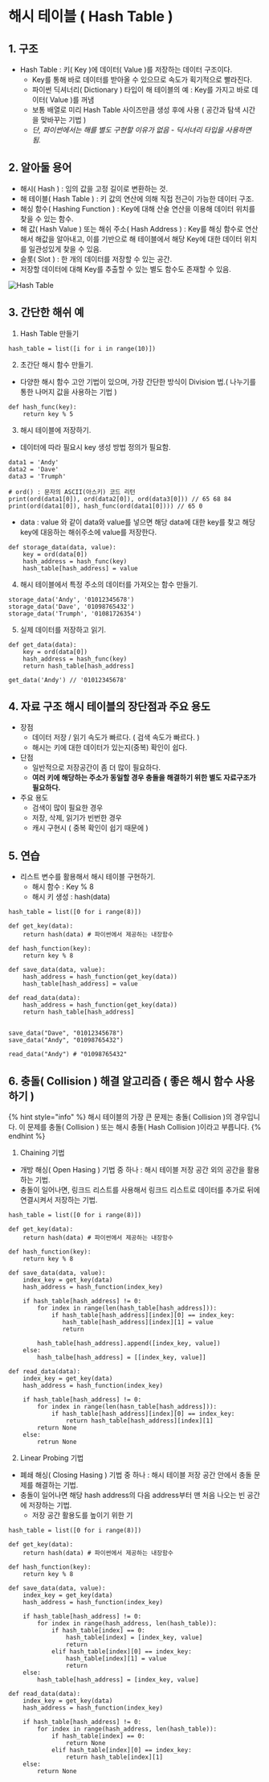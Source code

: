 # 해시 테이블 \( Hash Table \)

## 1. 구조

* Hash Table : 키\( Key \)에 데이터\( Value \)를 저장하는 데이터 구조이다.
  * Key를 통해 바로 데이터를 받아올 수 있으므로 속도가 획기적으로 빨라진다.
  * 파이썬 딕셔너리\( Dictionary \) 타입이 해 테이블의 예 : Key를 가지고 바로 데이터\( Value \)를 꺼냄
  * 보통 배열로 미리 Hash Table 사이즈만큼 생성 후에 사용 \( 공간과 탐색 시간을 맞바꾸는 기법 \)
  * _단, 파이썬에서는 해를 별도 구현할 이유가 없음 - 딕서녀리 타입을 사용하면 됨._



## 2. 알아둘 용어

* 해시\( Hash \) : 임의 값을 고정 길이로 변환하는 것.
* 해 테이블\( Hash Table \) : 키 값의 연산에 의해 직접 전근이 가능한 데이터 구조.
* 해싱 함수\( Hashing Function \) : Key에 대해 산술 연산을 이용해 데이터 위치를 찾을 수 있는 함수.
* 해 값\( Hash Value \) 또는 해쉬 주소\( Hash Address \) : Key를 해싱 함수로 연산해서 해값을 알아내고, 이를 기반으로 해 테이블에서 해당 Key에 대한 데이터 위치를 일관성있게 찾을 수 있음.
* 슬롯\( Slot \) : 한 개의 데이터를 저장할 수 있는 공간.
* 저장할 데이터에 대해 Key를 추출할 수 있는 별도 함수도 존재할 수 있음.

![Hash Table](.gitbook/assets/hashtable.png)



## 3. 간단한 해쉬 예

1. Hash Table 만들기

```text
hash_table = list([i for i in range(10)])
```

2. 초간단 해시 함수 만들기.

* 다양한 해시 함수 고안 기법이 있으며, 가장 간단한 방식이 Division 법.\( 나누기를 통한 나머지 값을 사용하는 기법 \)

```text
def hash_func(key):
    return key % 5
```

3. 해시 테이블에 저장하기.

* 데이터에 따라 필요시 key 생성 방법 정의가 필요함.

```text
data1 = 'Andy'
data2 = 'Dave'
data3 = 'Trumph'

# ord() : 문자의 ASCII(아스키) 코드 리턴
print(ord(data1[0]), ord(data2[0]), ord(data3[0])) // 65 68 84
print(ord(data1[0]), hash_func(ord(data1[0]))) // 65 0
```

* data : value 와 같이 data와 value를 넣으면 해당 data에 대한 key를 찾고 해당 key에 대응하는 해쉬주소에 value를 저장한다.

```text
def storage_data(data, value):
    key = ord(data[0])
    hash_address = hash_func(key)
    hash_table[hash_address] = value
```

4. 해시 테이블에서 특정 주소의 데이터를 가져오는 함수 만들기.

```text
storage_data('Andy', '01012345678')
storage_data('Dave', '01098765432')
storage_data('Trumph', '01081726354')
```

5. 실제 데이터를 저장하고 읽기.

```text
def get_data(data):
    key = ord(data[0])
    hash_address = hash_func(key)
    return hash_table[hash_address]
    
get_data('Andy') // '01012345678'
```



## 4. 자료 구조 해시 테이블의 장단점과 주요 용도

* 장점
  * 데이터 저장 / 읽기 속도가 빠르다. \( 검색 속도가 빠르다. \)
  * 해시는 키에 대한 데이터가 있는지\(중복\) 확인이 쉽다. 
* 단점
  * 일반적으로 저장공간이 좀 더 많이 필요하다.
  * **여러 키에 해당하는 주소가 동일할 경우 충돌을 해결하기 위한 별도 자료구조가 필요하다.** 
* 주요 용도
  * 검색이 많이 필요한 경우
  * 저장, 삭제, 읽기가 빈번한 경우
  * 캐시 구현시 \( 중복 확인이 쉽기 때문에 \) 



## 5. 연습

* 리스트 변수를 활용해서 해시 테이블 구현하기.
  * 해시 함수 : Key % 8
  * 해시 키 생성 : hash\(data\)

```text
hash_table = list([0 for i range(8)])

def get_key(data):
    return hash(data) # 파이썬에서 제공하는 내장함수
    
def hash_function(key):
    return key % 8
    
def save_data(data, value):
    hash_address = hash_function(get_key(data))
    hash_table[hash_address] = value
    
def read_data(data):
    hash_address = hash_function(get_key(data))
    return hash_table[hash_address]
    
    
save_data("Dave", "01012345678")
save_data("Andy", "01098765432")

read_data("Andy") # "01098765432"
```



## 6. 충돌\( Collision \) 해결 알고리즘 \( 좋은 해시 함수 사용하기 \)

{% hint style="info" %}
해시 테이블의 가장 큰 문제는 충돌\( Collision \)의 경우입니다. 이 문제를 충돌\( Collision \) 또는 해시 충돌\( Hash Collision \)이라고 부릅니다.
{% endhint %}

1. Chaining 기법

* 개방 해싱\( Open Hasing \) 기법 중 하나 : 해시 테이블 저장 공간 외의 공간을 활용하는 기법.
* 충돌이 일어나면, 링크드 리스트를 사용해서 링크드 리스트로 데이터를 추가로 뒤에 연결시켜서 저장하는 기법.

```text
hash_table = list([0 for i range(8)])

def get_key(data):
    return hash(data) # 파이썬에서 제공하는 내장함수
    
def hash_function(key):
    return key % 8
    
def save_data(data, value):
    index_key = get_key(data)
    hash_address = hash_function(index_key)
    
    if hash_table[hash_address] != 0:
        for index in range(len(hash_table[hash_address])):
            if hash_table[hash_address][index][0] == index_key:
               hash_table[hash_address][index][1] = value
               return
            
        hash_table[hash_address].append([index_key, value])
    else:
        hash_talbe[hash_address] = [[index_key, value]]
    
def read_data(data):
    index_key = get_key(data)
    hash_address = hash_function(index_key)
    
    if hash_table[hash_address] != 0:
        for index in range(len(hasn_table[hash_address])):
            if hash_table[hash_address][index][0] == index_key:
                return hash_table[hash_address][index][1]
        return None
    else:
        retrun None
```



2. Linear Probing 기법

* 폐쇄 해싱\( Closing Hasing \) 기법 중 하나 : 해시 테이블 저장 공간 안에서 충돌 문제를 해결하는 기법.
* 충돌이 일어나면 해당 hash address의 다음 address부터 맨 처음 나오는 빈 공간에 저장하는 기법.
  * 저장 공간 활용도를 높이기 위한 기

```text
hash_table = list([0 for i range(8)])

def get_key(data):
    return hash(data) # 파이썬에서 제공하는 내장함수
    
def hash_function(key):
    return key % 8
    
def save_data(data, value):
    index_key = get_key(data)
    hash_address = hash_function(index_key)
    
    if hash_table[hash_address] != 0:
        for index in range(hash_address, len(hash_table)):
            if hash_table[index] == 0:
                hash_table[index] = [index_key, value]
                return
            elif hash_table[index][0] == index_key:
                hash_table[index][1] = value
                return
    else:
        hash_table[hash_address] = [index_key, value]
    
def read_data(data):
    index_key = get_key(data)
    hash_address = hash_function(index_key)
    
    if hash_table[hash_address] != 0:
        for index in range(hash_address, len(hash_table)):
            if hash_table[index] == 0:
                return None
            elif hash_table[index][0] == index_key:
                return hash_table[index][1]
    else:
        return None
```





